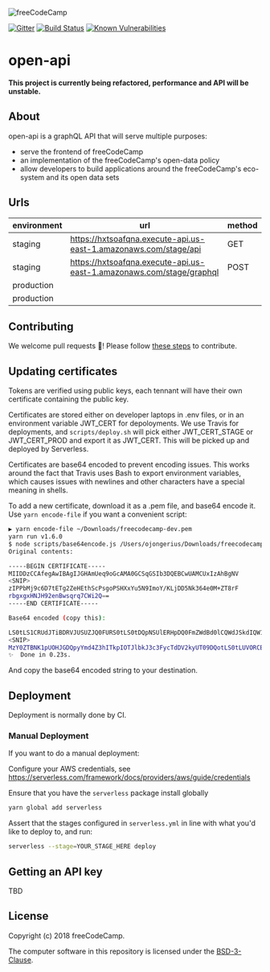 ![freeCodeCamp](https://camo.githubusercontent.com/60c67cf9ac2db30d478d21755289c423e1f985c6/68747470733a2f2f73332e616d617a6f6e6177732e636f6d2f66726565636f646563616d702f776964652d736f6369616c2d62616e6e65722e706e67)

[![Gitter](https://badges.gitter.im/FreeCodeCamp/open-api.svg)](https://gitter.im/FreeCodeCamp/open-api?utm_source=badge&utm_medium=badge&utm_campaign=pr-badge)
[![Build Status](https://travis-ci.org/freeCodeCamp/open-api.svg?branch=staging)](https://travis-ci.org/freeCodeCamp/open-api)
[![Known Vulnerabilities](https://snyk.io/test/github/freecodecamp/open-api/badge.svg?targetFile=package.json)](https://snyk.io/test/github/freecodecamp/open-api?targetFile=package.json)

# open-api

**This project is currently being refactored, performance and API will be unstable.**

## About

open-api is a graphQL API that will serve multiple purposes:

* serve the frontend of freeCodeCamp
* an implementation of the freeCodeCamp's open-data policy
* allow developers to build applications around the freeCodeCamp's eco-system and its open data sets

## Urls

| environment | url | method |
 ------- | --- | ---|
| staging     | https://hxtsoafqna.execute-api.us-east-1.amazonaws.com/stage/api | GET | 
| staging     | https://hxtsoafqna.execute-api.us-east-1.amazonaws.com/stage/graphql | POST |
| production | 
| production | 

## Contributing

We welcome pull requests 🎉! Please follow [these steps](.github/CONTRIBUTING.md) to contribute.

## Updating certificates

Tokens are verified using public keys, each tennant will have their own certificate containing the public key.

Certificates are stored either on developer laptops in .env files, or in an environment variable
JWT_CERT for depoloyments. We use Travis for deployments, and `scripts/deploy.sh`
will pick either JWT_CERT_STAGE or JWT_CERT_PROD and export it as JWT_CERT. This
will be picked up and deployed by Serverless.

Certificates are base64 encoded to prevent encoding issues. This works around the
fact that Travis uses Bash to export environment variables, which causes issues
with newlines and other characters have a special meaning in shells.

To add a new certificate, download it as a .pem file, and base64 encode it. Use `yarn encode-file` if you want a
convenient script:

```bash
▶ yarn encode-file ~/Downloads/freecodecamp-dev.pem
yarn run v1.6.0
$ node scripts/base64encode.js /Users/ojongerius/Downloads/freecodecamp-dev.pem
Original contents:

-----BEGIN CERTIFICATE-----
MIIDDzCCAfegAwIBAgIJGHAmUeq9oGcAMA0GCSqGSIb3DQEBCwUAMCUxIzAhBgNV
<SNIP>
zIPPbMj9c6D7tETg2ZeHEthScPsgoPSHXxYu5N9ImoY/KLjDD5Nk364e0M+ZT8rF
rbgxgxHNJH92enBwsqrq7CWi2Q==
-----END CERTIFICATE-----

Base64 encoded (copy this):

LS0tLS1CRUdJTiBDRVJUSUZJQ0FURS0tLS0tDQpNSUlERHpDQ0FmZWdBd0lCQWdJSkdIQW1VZXE5b0djQU1B
<SNIP>
MzY0ZTBNK1pUOHJGDQpyYmd4Z3hITkpIOTJlbkJ3c3FycTdDV2kyUT09DQotLS0tLUVORCBDRVJUSUZJQ0FURS0tLS0tDQo=
✨  Done in 0.23s.
```

And copy the base64 encoded string to your destination.

## Deployment

Deployment is normally done by CI.

### Manual Deployment

If you want to do a manual deployment:

Configure your AWS credentials, see <https://serverless.com/framework/docs/providers/aws/guide/credentials>

Ensure that you have the `serverless` package install globally

```sh
yarn global add serverless
```

Assert that the stages configured in `serverless.yml` in line with what you'd like to deploy to, and run:

```sh
serverless --stage=YOUR_STAGE_HERE deploy
```

## Getting an API key

TBD

## License

Copyright (c) 2018 freeCodeCamp.

The computer software in this repository is licensed under the [BSD-3-Clause](./LICENSE).
